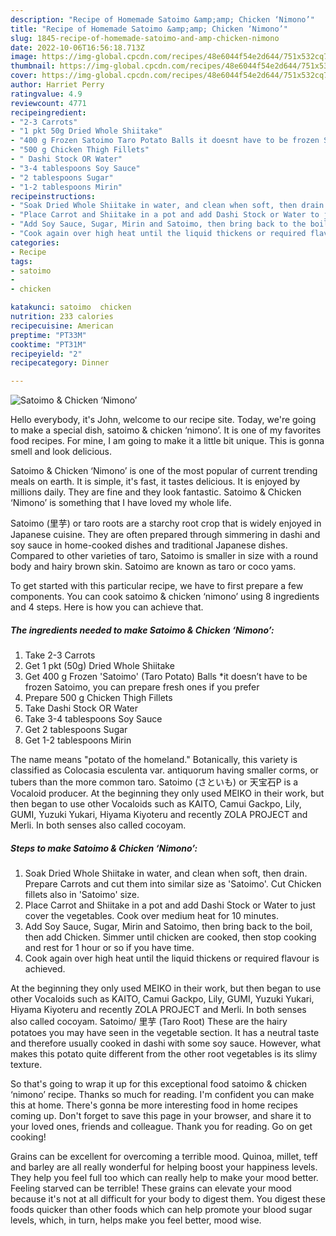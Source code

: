 ```yaml
---
description: "Recipe of Homemade Satoimo &amp;amp; Chicken ‘Nimono’"
title: "Recipe of Homemade Satoimo &amp;amp; Chicken ‘Nimono’"
slug: 1845-recipe-of-homemade-satoimo-and-amp-chicken-nimono
date: 2022-10-06T16:56:18.713Z
image: https://img-global.cpcdn.com/recipes/48e6044f54e2d644/751x532cq70/satoimo-chicken-nimono-recipe-main-photo.jpg
thumbnail: https://img-global.cpcdn.com/recipes/48e6044f54e2d644/751x532cq70/satoimo-chicken-nimono-recipe-main-photo.jpg
cover: https://img-global.cpcdn.com/recipes/48e6044f54e2d644/751x532cq70/satoimo-chicken-nimono-recipe-main-photo.jpg
author: Harriet Perry
ratingvalue: 4.9
reviewcount: 4771
recipeingredient:
- "2-3 Carrots"
- "1 pkt 50g Dried Whole Shiitake"
- "400 g Frozen Satoimo Taro Potato Balls it doesnt have to be frozen Satoimo you can prepare fresh ones if you prefer"
- "500 g Chicken Thigh Fillets"
- " Dashi Stock OR Water"
- "3-4 tablespoons Soy Sauce"
- "2 tablespoons Sugar"
- "1-2 tablespoons Mirin"
recipeinstructions:
- "Soak Dried Whole Shiitake in water, and clean when soft, then drain. Prepare Carrots and cut them into similar size as &#39;Satoimo&#39;. Cut Chicken fillets also in &#39;Satoimo&#39; size."
- "Place Carrot and Shiitake in a pot and add Dashi Stock or Water to just cover the vegetables. Cook over medium heat for 10 minutes."
- "Add Soy Sauce, Sugar, Mirin and Satoimo, then bring back to the boil, then add Chicken. Simmer until chicken are cooked, then stop cooking and rest for 1 hour or so if you have time."
- "Cook again over high heat until the liquid thickens or required flavour is achieved."
categories:
- Recipe
tags:
- satoimo
- 
- chicken

katakunci: satoimo  chicken 
nutrition: 233 calories
recipecuisine: American
preptime: "PT33M"
cooktime: "PT31M"
recipeyield: "2"
recipecategory: Dinner

---
```



![Satoimo &amp; Chicken ‘Nimono’](https://img-global.cpcdn.com/recipes/48e6044f54e2d644/751x532cq70/satoimo-chicken-nimono-recipe-main-photo.jpg)

Hello everybody, it's John, welcome to our recipe site. Today, we're going to make a special dish, satoimo &amp; chicken ‘nimono’. It is one of my favorites food recipes. For mine, I am going to make it a little bit unique. This is gonna smell and look delicious.

Satoimo &amp; Chicken ‘Nimono’ is one of the most popular of current trending meals on earth. It is simple, it's fast, it tastes delicious. It is enjoyed by millions daily. They are fine and they look fantastic. Satoimo &amp; Chicken ‘Nimono’ is something that I have loved my whole life.

Satoimo (里芋) or taro roots are a starchy root crop that is widely enjoyed in Japanese cuisine. They are often prepared through simmering in dashi and soy sauce in home-cooked dishes and traditional Japanese dishes. Compared to other varieties of taro, Satoimo is smaller in size with a round body and hairy brown skin. Satoimo are known as taro or coco yams.


To get started with this particular recipe, we have to first prepare a few components. You can cook satoimo &amp; chicken ‘nimono’ using 8 ingredients and 4 steps. Here is how you can achieve that.

<!--inarticleads1-->

##### The ingredients needed to make Satoimo &amp; Chicken ‘Nimono’:

1. Take 2-3 Carrots
1. Get 1 pkt (50g) Dried Whole Shiitake
1. Get 400 g Frozen &#39;Satoimo&#39; (Taro Potato) Balls *it doesn’t have to be frozen Satoimo, you can prepare fresh ones if you prefer
1. Prepare 500 g Chicken Thigh Fillets
1. Take  Dashi Stock OR Water
1. Take 3-4 tablespoons Soy Sauce
1. Get 2 tablespoons Sugar
1. Get 1-2 tablespoons Mirin


The name means &#34;potato of the homeland.&#34; Botanically, this variety is classified as Colocasia esculenta var. antiquorum having smaller corms, or tubers than the more common taro. Satoimo (さといも) or 天宝石P is a Vocaloid producer. At the beginning they only used MEIKO in their work, but then began to use other Vocaloids such as KAITO, Camui Gackpo, Lily, GUMI, Yuzuki Yukari, Hiyama Kiyoteru and recently ZOLA PROJECT and Merli. In both senses also called cocoyam. 

<!--inarticleads2-->

##### Steps to make Satoimo &amp; Chicken ‘Nimono’:

1. Soak Dried Whole Shiitake in water, and clean when soft, then drain. Prepare Carrots and cut them into similar size as &#39;Satoimo&#39;. Cut Chicken fillets also in &#39;Satoimo&#39; size.
1. Place Carrot and Shiitake in a pot and add Dashi Stock or Water to just cover the vegetables. Cook over medium heat for 10 minutes.
1. Add Soy Sauce, Sugar, Mirin and Satoimo, then bring back to the boil, then add Chicken. Simmer until chicken are cooked, then stop cooking and rest for 1 hour or so if you have time.
1. Cook again over high heat until the liquid thickens or required flavour is achieved.


At the beginning they only used MEIKO in their work, but then began to use other Vocaloids such as KAITO, Camui Gackpo, Lily, GUMI, Yuzuki Yukari, Hiyama Kiyoteru and recently ZOLA PROJECT and Merli. In both senses also called cocoyam. Satoimo/ 里芋 (Taro Root) These are the hairy potatoes you may have seen in the vegetable section. It has a neutral taste and therefore usually cooked in dashi with some soy sauce. However, what makes this potato quite different from the other root vegetables is its slimy texture. 

So that's going to wrap it up for this exceptional food satoimo &amp; chicken ‘nimono’ recipe. Thanks so much for reading. I'm confident you can make this at home. There's gonna be more interesting food in home recipes coming up. Don't forget to save this page in your browser, and share it to your loved ones, friends and colleague. Thank you for reading. Go on get cooking!

Grains can be excellent for overcoming a terrible mood. Quinoa, millet, teff and barley are all really wonderful for helping boost your happiness levels. They help you feel full too which can really help to make your mood better. Feeling starved can be terrible! These grains can elevate your mood because it's not at all difficult for your body to digest them. You digest these foods quicker than other foods which can help promote your blood sugar levels, which, in turn, helps make you feel better, mood wise.
